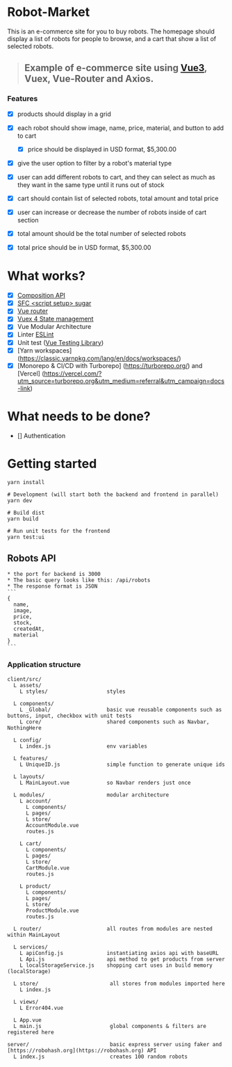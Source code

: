 # Robot-Market

This is an e-commerce site for you to buy robots. The homepage should display a list of robots for people to browse, and a cart that show a list of selected robots.

> ## Example of e-commerce site using [Vue3](https://v3.vuejs.org/), Vuex, Vue-Router and Axios.

### Features
- [X] products should display in a grid
- [X] each robot should show image, name, price, material, and button to add to cart
  - [X] price should be displayed in USD format, $5,300.00
- [X] give the user option to filter by a robot's material type
- [X] user can add different robots to cart, and they can select as much as they want in the same type until it runs out of stock
- [X] cart should contain list of selected robots, total amount and total price
- [X] user can increase or decrease the number of robots inside of cart section
- [X] total amount should be the total number of selected robots
- [X] total price should be in USD format, $5,300.00


# What works?

- [x] [Composition API](https://composition-api.vuejs.org/)
- [x] [SFC \<script setup> sugar](https://v3.vuejs.org/api/sfc-script-setup.html)
- [x] [Vue router](https://next.router.vuejs.org/)
- [x] [Vuex 4 State management](https://vuex.vuejs.org/)
- [x] Vue Modular Architecture
- [x] Linter [ESLint](https://eslint.vuejs.org/)
- [x] Unit test ([Vue Testing Library](https://testing-library.com/docs/vue-testing-library/intro))
- [x] [Yarn workspaces] (https://classic.yarnpkg.com/lang/en/docs/workspaces/)
- [x] [Monorepo & CI/CD with Turborepo] (https://turborepo.org/) and [Vercel] (https://vercel.com/?utm_source=turborepo.org&utm_medium=referral&utm_campaign=docs-link)

# What needs to be done?

- [] Authentication

# Getting started

```shell script
yarn install

# Development (will start both the backend and frontend in parallel)
yarn dev

# Build dist
yarn build

# Run unit tests for the frontend
yarn test:ui

```

## Robots API
    * the port for backend is 3000
    * The basic query looks like this: /api/robots
    * The response format is JSON
    ```
    {
      name,
      image,
      price,
      stock,
      createdAt,
      material
    }
    ```

### Application structure
```shell script
client/src/
  L assets/
    L styles/                   styles

  L components/
    L _Global/                  basic vue reusable components such as buttons, input, checkbox with unit tests
    L core/                     shared components such as Navbar, NothingHere

  L config/
    L index.js                  env variables

  L features/
    L UniqueID.js               simple function to generate unique ids

  L layouts/
    L MainLayout.vue            so Navbar renders just once

  L modules/                    modular architecture
    L account/
      L components/
      L pages/
      L store/
      AccountModule.vue
      routes.js

    L cart/
      L components/
      L pages/
      L store/
      CartModule.vue
      routes.js

    L product/
      L components/
      L pages/
      L store/
      ProductModule.vue
      routes.js

  L router/                     all routes from modules are nested within MainLayout

  L services/
    L apiConfig.js              instantiating axios api with baseURL
    L Api.js                    api method to get products from server
    L localStorageService.js    shopping cart uses in build memory (localStorage)

  L store/                       all stores from modules imported here
    L index.js

  L views/
    L Error404.vue

  L App.vue
  L main.js                      global components & filters are registered here

server/                          basic express server using faker and [https://robohash.org](https://robohash.org) API
  L index.js                     creates 100 random robots
```
